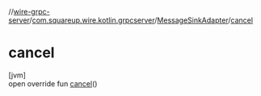 //[wire-grpc-server](../../../index.md)/[com.squareup.wire.kotlin.grpcserver](../index.md)/[MessageSinkAdapter](index.md)/[cancel](cancel.md)

# cancel

[jvm]\
open override fun [cancel](cancel.md)()
